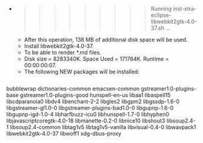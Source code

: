 * >>>>>>>>> Running inst-xtra-eclipse-libwebkit2gtk-4.0-37.sh ...
  * After this operation, 138 MB of additional disk space will be used.
  * Install libwebkit2gtk-4.0-37.
  * To be able to render *.md files.
  * Disk size = 8283340K. Space Used = 171784K. Runtime = 00:00:00:07.
  * The following NEW packages will be installed:
  ```bash
bubblewrap dictionaries-common emacsen-common gstreamer1.0-plugins-base gstreamer1.0-plugins-good
hunspell-en-us libaa1 libaspell15 libcdparanoia0 libdv4
libenchant-2-2 libgles2 libgpm2 libgssdp-1.6-0 libgstreamer-gl1.0-0
libgstreamer-plugins-bad1.0-0 libgupnp-1.6-0 libgupnp-igd-1.0-4 libharfbuzz-icu0 libhunspell-1.7-0
libhyphen0 libjavascriptcoregtk-4.0-18 libmanette-0.2-0 libnice10 libshout3
libsoup2.4-1 libsoup2.4-common libtag1v5 libtag1v5-vanilla libvisual-0.4-0
libwavpack1 libwebkit2gtk-4.0-37 libwoff1 xdg-dbus-proxy
  ```
